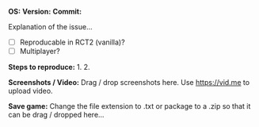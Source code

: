 **OS:** 
**Version:** 
**Commit:** 

Explanation of the issue...

- [ ] Reproducable in RCT2 (vanilla)?
- [ ] Multiplayer?

**Steps to reproduce:**
1. 
2. 

**Screenshots / Video:**
Drag / drop screenshots here. Use https://vid.me to upload video.

**Save game:**
Change the file extension to .txt or package to a .zip so that it can be drag / dropped here...

